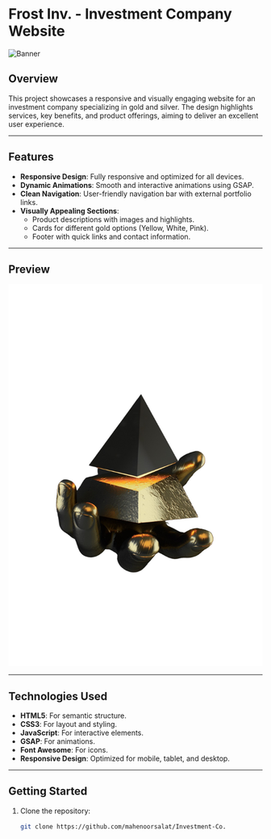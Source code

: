 # Frost Inv. - Investment Company Website

![Banner](https://encrypted-tbn0.gstatic.com/images?q=tbn:ANd9GcTw845r4ENU_61pIhVCqj_J2A53sIZ3suj5jw&s)

## Overview

This project showcases a responsive and visually engaging website for an investment company specializing in gold and silver. The design highlights services, key benefits, and product offerings, aiming to deliver an excellent user experience.

---

## Features

- **Responsive Design**: Fully responsive and optimized for all devices.
- **Dynamic Animations**: Smooth and interactive animations using GSAP.
- **Clean Navigation**: User-friendly navigation bar with external portfolio links.
- **Visually Appealing Sections**:
  - Product descriptions with images and highlights.
  - Cards for different gold options (Yellow, White, Pink).
  - Footer with quick links and contact information.

---

## Preview

![Preview](images/gold.png)

---

## Technologies Used

- **HTML5**: For semantic structure.
- **CSS3**: For layout and styling.
- **JavaScript**: For interactive elements.
- **GSAP**: For animations.
- **Font Awesome**: For icons.
- **Responsive Design**: Optimized for mobile, tablet, and desktop.

---

## Getting Started

1. Clone the repository:

   ```bash
   git clone https://github.com/mahenoorsalat/Investment-Co.
